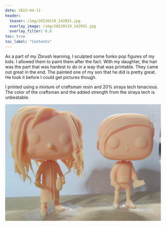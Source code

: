 ```yaml
---
date: 2022-04-11
header:
  teaser: /img/20220119_142931.jpg
  overlay_image: /img/20220119_142931.jpg
  overlay_filter: 0.8
toc: true
toc_label: "Contents"
--- 
```

As a part of my Zbrush learning, I sculpted some funko pop figures of my kids.
I allowed them to paint them after the fact. With my daughter, the hair was
the part that was hardest to do in a way that was printable. They came out
great in the end. The painted one of my son that he did is pretty great. He
took it before I could get pictures though.

I printed using a mixture of craftsman resin and 20% siraya tech tenacious.
The color of the craftsman and the added strength from the siraya tech is
unbeatable.

![](/img/20220119_142931.jpg)

